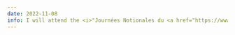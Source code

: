 ```yaml
---
date: 2022-11-08
info: I will attend the <i>"Journées Notionales du <a href="https://www.gdr-robotique.org/journees_gdr/2022/">GdR Robotique</a></i> the 8 and 9th in Paris!
---
```

